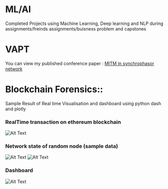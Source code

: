 # ML/AI

Completed Projects using Machine Learning, Deep learning and NLP during assignments/freinds assignments/buisness problem and capstones


# VAPT 

You can view my published conference paper :
[MITM in synchrophasor network](https://github.com/amitt00/Projects/blob/main/Published%20Papers/MITM_in%20synchrophasor%20network_NPSC.pdf)

# Blockchain Forensics::

Sample Result of Real time Visualisation and dashboard using python dash and plotly 


### RealTime transaction on ethereum blockchain
![Alt Text](https://github.com/amitt00/Projects/blob/main/Published%20Papers/LiveTransactions.gif)
### Network state of random node (sample data)
![Alt Text](https://github.com/amitt00/Projects/blob/main/Published%20Papers/network_state_less_active_node.gif)
![Alt Text](https://github.com/amitt00/Projects/blob/main/Published%20Papers/network_state_over%20month.gif)
### Dashboard
![Alt Text](https://github.com/amitt00/Projects/blob/main/Published%20Papers/dashboard_basic.gif)

